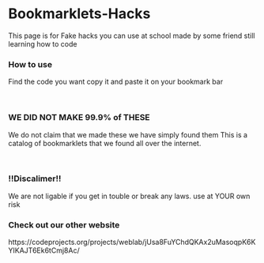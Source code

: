 # Bookmarklets-Hacks
This page is for Fake hacks you can use at school made by some friend still learning how to code 
<br>
<h3><b>How to use</b></h3>
<p>Find the code you want copy it and paste it on your bookmark bar</p>
<br>
<h3>WE DID NOT MAKE 99.9% of THESE</h3>
<p>We do not claim that we made these we have simply found them This is a catalog of bookmarklets that we found all over the internet.</p>
<br>
<h3>!!Discalimer!!</h3>
<p>We are not ligable if you get in touble or break any laws. use at YOUR own risk
<h3>Check out our other website</h3>
<p>https://codeprojects.org/projects/weblab/jUsa8FuYChdQKAx2uMasoqpK6KYIKAJT6Ek6tCmj8Ac/</p>
